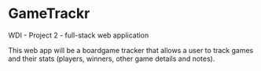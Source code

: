 # GameTrackr
WDI - Project 2 - full-stack web application

This web app will be a boardgame tracker that allows a user to track games and
their stats (players, winners, other game details and notes).
